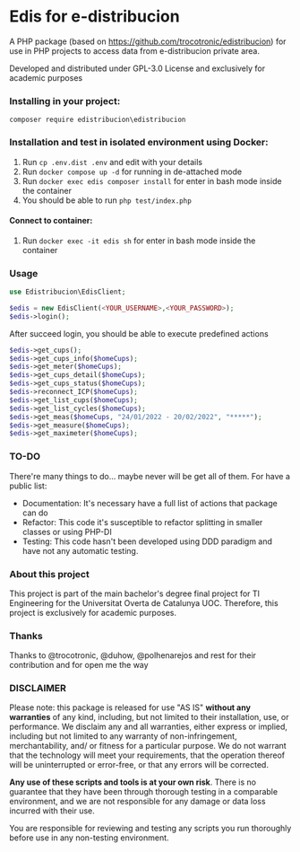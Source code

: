 # Edis for e-distribucion

A PHP package (based on https://github.com/trocotronic/edistribucion) for use in PHP projects to access data from e-distribucion private area.  

Developed and distributed under GPL-3.0 License and exclusively for academic purposes

### Installing in your project:

`composer require edistribucion\edistribucion`

### Installation and test in isolated environment using Docker:

1. Run `cp .env.dist .env` and edit with your details
2. Run `docker compose up -d` for running in de-attached mode
3. Run `docker exec edis composer install` for enter in bash mode inside the container
4. You should be able to run `php test/index.php`

#### Connect to container: 
1. Run `docker exec -it edis sh` for enter in bash mode inside the container 

### Usage 

```php 
use Edistribucion\EdisClient;

$edis = new EdisClient(<YOUR_USERNAME>,<YOUR_PASSWORD>);
$edis->login();
```
After succeed login, you should be able to execute predefined actions
```php 
$edis->get_cups();
$edis->get_cups_info($homeCups);
$edis->get_meter($homeCups);
$edis->get_cups_detail($homeCups);
$edis->get_cups_status($homeCups);
$edis->reconnect_ICP($homeCups);
$edis->get_list_cups($homeCups);
$edis->get_list_cycles($homeCups);
$edis->get_meas($homeCups, "24/01/2022 - 20/02/2022", "*****");
$edis->get_measure($homeCups);
$edis->get_maximeter($homeCups);
```

### TO-DO 
There're many things to do... maybe never will be get all of them. For have a public list:
* Documentation: It's necessary have a full list of actions that package can do
* Refactor: This code it's susceptible to refactor splitting in smaller classes or using PHP-DI
* Testing: This code hasn't been developed using DDD paradigm and have not any automatic testing.
 

### About this project
This project is part of the main bachelor's degree final project for TI Engineering for the Universitat Overta de Catalunya UOC. Therefore, this project is exclusively for academic purposes.

### Thanks
Thanks to @trocotronic, @duhow, @polhenarejos and rest for their contribution and for open me the way

### DISCLAIMER
Please note: this package is released for use "AS IS" **without any warranties** of any kind, including, but not limited to their installation, use, or performance. We disclaim any and all warranties, either express or implied, including but not limited to any warranty of non-infringement, merchantability, and/ or fitness for a particular purpose. We do not warrant that the technology will meet your requirements, that the operation thereof will be uninterrupted or error-free, or that any errors will be corrected.

**Any use of these scripts and tools is at your own risk**. There is no guarantee that they have been through thorough testing in a comparable environment, and we are not responsible for any damage or data loss incurred with their use.

You are responsible for reviewing and testing any scripts you run thoroughly before use in any non-testing environment.
